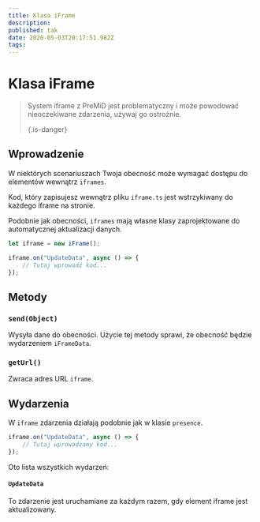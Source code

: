 ```yaml
---
title: Klasa iFrame
description:
published: tak
date: 2020-05-03T20:17:51.982Z
tags:
---
```


# Klasa iFrame
> System iframe z PreMiD jest problematyczny i może powodować nieoczekiwane zdarzenia, używaj go ostrożnie. 
> 
> {.is-danger}

## Wprowadzenie

W niektórych scenariuszach Twoja obecność może wymagać dostępu do elementów wewnątrz `iframes`.

Kod, który zapisujesz wewnątrz pliku `iframe.ts` jest wstrzykiwany do każdego iframe na stronie.

Podobnie jak obecności, `iframes` mają własne klasy zaprojektowane do automatycznej aktualizacji danych.

```typescript
let iframe = new iFrame();

iframe.on("UpdateData", async () => {
    // Tutaj wprowadź kod...
});
```

## Metody

### `send(Object)`
Wysyła dane do obecności. Użycie tej metody sprawi, że obecność będzie wydarzeniem `iFrameData`.

### `getUrl()`
Zwraca adres URL `iframe`.

## Wydarzenia
W `iframe` zdarzenia działają podobnie jak w klasie `presence`.

```typescript
iframe.on("UpdateData", async () => {
    // Tutaj wprowadzamy kod...
});
```

Oto lista wszystkich wydarzeń:

#### `UpdateData`

To zdarzenie jest uruchamiane za każdym razem, gdy element iframe jest aktualizowany.